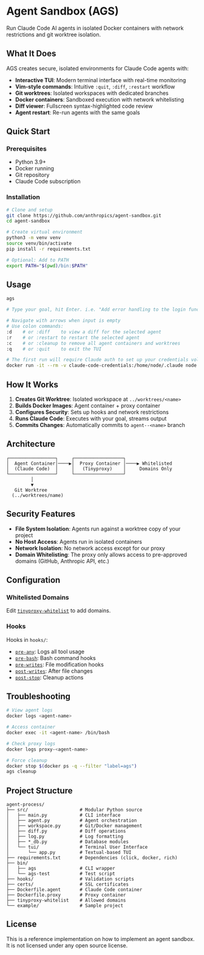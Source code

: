 # Agent Sandbox (AGS)

Run Claude Code AI agents in isolated Docker containers with network restrictions and git worktree isolation.

## What It Does

AGS creates secure, isolated environments for Claude Code agents with:
- **Interactive TUI**: Modern terminal interface with real-time monitoring
- **Vim-style commands**: Intuitive `:quit`, `:diff`, `:restart` workflow
- **Git worktrees**: Isolated workspaces with dedicated branches
- **Docker containers**: Sandboxed execution with network whitelisting
- **Diff viewer**: Fullscreen syntax-highlighted code review
- **Agent restart**: Re-run agents with the same goals

## Quick Start

### Prerequisites
- Python 3.9+
- Docker running
- Git repository
- Claude Code subscription

### Installation

```bash
# Clone and setup
git clone https://github.com/anthropics/agent-sandbox.git
cd agent-sandbox

# Create virtual environment
python3 -m venv venv
source venv/bin/activate
pip install -r requirements.txt

# Optional: Add to PATH
export PATH="$(pwd)/bin:$PATH"
```

## Usage

```bash
ags

# Type your goal, hit Enter. i.e. "Add error handling to the login function"

# Navigate with arrows when input is empty
# Use colon commands:
:d    # or :diff    to view a diff for the selected agent
:r    # or :restart to restart the selected agent
:c    # or :cleanup to remove all agent containers and worktrees
:q    # or :quit    to exit the TUI

# The first run will require Claude auth to set up your credentials volume:
docker run -it --rm -v claude-code-credentials:/home/node/.claude node:20 claude auth
```

## How It Works

1. **Creates Git Worktree**: Isolated workspace at `../worktrees/<name>`
2. **Builds Docker Images**: Agent container + proxy container
3. **Configures Security**: Sets up hooks and network restrictions
4. **Runs Claude Code**: Executes with your goal, streams output
5. **Commits Changes**: Automatically commits to `agent--<name>` branch

## Architecture

```
┌─────────────────┐     ┌──────────────────┐
│  Agent Container│────▶│  Proxy Container │────▶ Whitelisted
│  (Claude Code)  │     │   (Tinyproxy)    │     Domains Only
└─────────────────┘     └──────────────────┘
         │
         ▼
   Git Worktree
  (../worktrees/name)
```

## Security Features

- **File System Isolation**: Agents run against a worktree copy of your project
- **No Host Access**: Agents run in isolated containers
- **Network Isolation**: No network access except for our proxy
- **Domain Whitelisting**: The proxy only allows access to pre-approved domains (GitHub, Anthropic API, etc.)

## Configuration

### Whitelisted Domains
Edit [`tinyproxy-whitelist`](tinyproxy-whitelist) to add domains.

### Hooks
Hooks in `hooks/`:
- [`pre-any`](hooks/pre-any): Logs all tool usage
- [`pre-bash`](hooks/pre-bash): Bash command hooks
- [`pre-writes`](hooks/pre-writes): File modification hooks
- [`post-writes`](hooks/post-writes): After file changes
- [`post-stop`](hooks/post-stop): Cleanup actions

## Troubleshooting

```bash
# View agent logs
docker logs <agent-name>

# Access container
docker exec -it <agent-name> /bin/bash

# Check proxy logs
docker logs proxy-<agent-name>

# Force cleanup
docker stop $(docker ps -q --filter "label=ags")
ags cleanup
```

## Project Structure

```
agent-process/
├── src/                   # Modular Python source
│   ├── main.py            # CLI interface
│   ├── agent.py           # Agent orchestration
│   ├── workspace.py       # Git/Docker management
│   ├── diff.py            # Diff operations
│   ├── log.py             # Log formatting
│   ├── *_db.py            # Database modules
│   └── tui/               # Terminal User Interface
│       └── app.py         # Textual-based TUI
├── requirements.txt       # Dependencies (click, docker, rich)
├── bin/
│   ├── ags                # CLI wrapper
│   └── ags-test           # Test script
├── hooks/                 # Validation scripts
├── certs/                 # SSL certificates
├── Dockerfile.agent       # Claude Code container
├── Dockerfile.proxy       # Proxy container
├── tinyproxy-whitelist    # Allowed domains
└── example/               # Sample project
```

## License

This is a reference implementation on how to implement an agent sandbox.
It is not licensed under any open source license.
